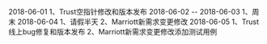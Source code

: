 2018-06-01
1、Trust空指针修改和版本发布
2018-06-02 -- 2018-06-03
1、周末
2018-06-04
1、请假半天
2、Marriott新需求变更修改
2018-06-05
1、Trust线上bug修复和版本发布
2、Marriott新需求变更修改添加测试用例